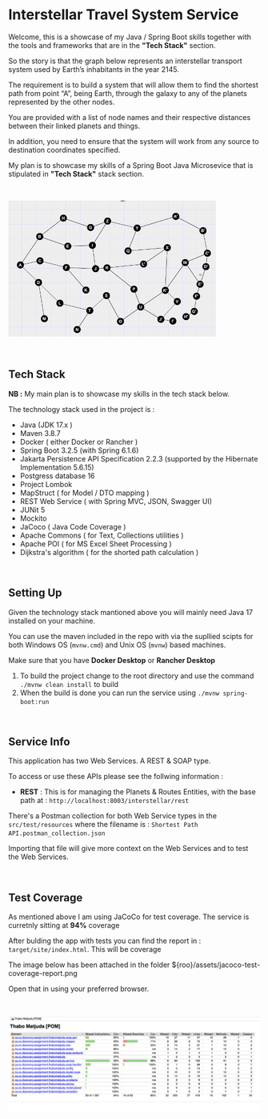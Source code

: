 # Interstellar Travel System Service

Welcome, this is a showcase of my Java / Spring Boot skills together with the tools and frameworks that are in the **"Tech Stack"** section.



So the story is that the graph below represents an interstellar transport system used by Earth’s inhabitants in the year 2145.

The requirement is to build a system that will allow them to find the shortest path from point “A”, being Earth, through the galaxy to any of the planets represented by the other nodes.

You are provided with a list of node names and their respective distances between their linked planets and things.

In addition, you need to ensure that the system will work from any source to destination coordinates specified.

My plan is to showcase my skills of a Spring Boot Java Microsevice that is stipulated in **"Tech Stack"** stack section.

</br>

![Image Alt text](assets/interstellar-graph.png "Optional title")

</br>

## Tech Stack

**NB :** My main plan is to showcase my skills in the tech stack below.

The technology stack used in the project is :

* Java (JDK 17.x )
* Maven 3.8.7
* Docker ( either Docker or Rancher )
* Spring Boot 3.2.5 (with Spring 6.1.6)
* Jakarta Persistence API Specification 2.2.3 (supported by the Hibernate Implementation 5.6.15)
* Postgress database 16
* Project Lombok
* MapStruct ( for Model / DTO mapping )
* REST Web Service ( with Spring MVC, JSON, Swagger UI)
* JUNit 5
* Mockito
* JaCoco ( Java Code Coverage )
* Apache Commons ( for Text, Collections utilities )
* Apache POI ( for MS Excel Sheet Processing )
* Dijkstra's algorithm ( for the shorted path calculation )

</br>

## Setting Up

Given the technology stack mantioned above you will mainly need Java 17 installed on your machine.

You can use the maven included in the repo with via the supllied scipts for both Windows OS (`mvnw.cmd`) and Unix OS (`mvnw`) based machines.

Make sure that you have **Docker Desktop** or **Rancher Desktop**

1. To build the project change to the root directory and use the command `./mvnw clean install` to build
2. When the build is done you can run the service using `./mvnw spring-boot:run`

</br>

## Service Info

This application has two Web Services. A REST & SOAP type.

To access or use these APIs please see the follwing information :

* **REST** : This is for managing the Planets & Routes Entities, with the base path at : `http://localhost:8003/interstellar/rest`

There's a Postman collection for both Web Service types in the `src/test/resources` where the filename is : `Shortest Path API.postman_collection.json`

Importing that file will give more context on the Web Services and to test the Web Services.

</br>

## Test Coverage

As mentioned above I am using JaCoCo for test coverage. The service is curretnly sitting at **94%** coverage

After bulding the app with tests you can find the report in : `target/site/index.html`. This will be coverage

The image below has been attached in the folder ${roo}/assets/jacoco-test-coverage-report.png

Open that in using your preferred browser.

</br>

![Image Alt text](assets/jacoco-test-coverage-report.png "Coverate Report")
